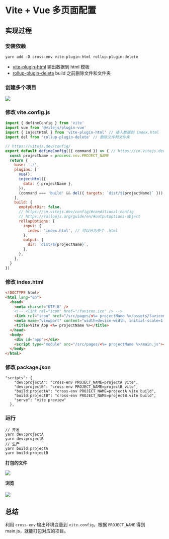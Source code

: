 # Vite + Vue 多页面配置

## 实现过程

### 安装依赖

```
yarn add -D cross-env vite-plugin-html rollup-plugin-delete
```

- [vite-plugin-html](https://github.com/anncwb/vite-plugin-html) 输出数据到 html 模板
- [rollup-plugin-delete](https://github.com/vladshcherbin/rollup-plugin-delete) build 之前删除文件和文件夹

### 创建多个项目

![](https://gitee.com/zloooong/image_store/raw/master/img/202112101543583.png)

### 修改 vite.config.js

```js
import { defineConfig } from 'vite'
import vue from '@vitejs/plugin-vue'
import { injectHtml } from 'vite-plugin-html' // 插入数据到 index.html
import del from 'rollup-plugin-delete' // 删除文件和文件夹

// https://vitejs.dev/config/
export default defineConfig(({ command }) => { // https://cn.vitejs.dev/config/#conditional-config
  const projectName = process.env.PROJECT_NAME
  return {
    base: './',
    plugins: [
      vue(),
      injectHtml({
        data: { projectName },
      }),
      (command === 'build' && del({ targets: `dist/${projectName}` })),
    ],
    build: {
      emptyOutDir: false,
      // https://cn.vitejs.dev/config/#conditional-config
      // https://rollupjs.org/guide/en/#outputoptions-object
      rollupOptions: {
        input: {
          index: 'index.html', // 可以分为多个 .html
        },
        output: {
          dir: `dist/${projectName}`,
        },
      },
    },
  }
})

```

### 修改 index.html

```html
<!DOCTYPE html>
<html lang="en">
  <head>
    <meta charset="UTF-8" />
    <!-- <link rel="icon" href="/favicon.ico" /> -->
    <link rel="icon" href="/src/pages/<%= projectName %>/assets/favicon.ico" />
    <meta name="viewport" content="width=device-width, initial-scale=1.0" />
    <title>Vite App <%= projectName %></title>
  </head>
  <body>
    <div id="app"></div>
    <script type="module" src="/src/pages/<%= projectName %>/main.js"></script>
  </body>
</html>

```

### 修改 package.json

```
"scripts": {
    "dev:projectA": "cross-env PROJECT_NAME=projectA vite",
    "dev:projectB": "cross-env PROJECT_NAME=projectB vite",
    "build:projectA": "cross-env PROJECT_NAME=projectA vite build",
    "build:projectB": "cross-env PROJECT_NAME=projectB vite build",
    "serve": "vite preview"
  },
```

### 运行

```
// 开发
yarn dev:projectA
yarn dev:projectB
// 生产
yarn build:projectA
yarn build:projectB
```

**打包的文件**

![](https://gitee.com/zloooong/image_store/raw/master/img/202112101543952.png)

**浏览**

#### ![](https://gitee.com/zloooong/image_store/raw/master/img/202112101544480.png)

## 总结

利用 `cross-env` 输出环境变量到 `vite.config`，根据 `PROJECT_NAME` 得到 main.js，就能打包对应的项目。

